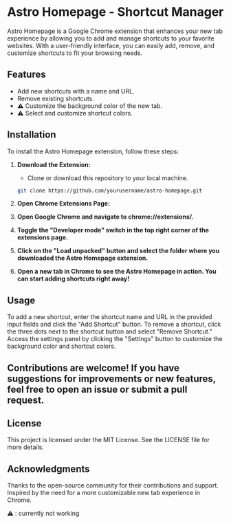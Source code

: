 # Astro Homepage - Shortcut Manager

Astro Homepage is a Google Chrome extension that enhances your new tab experience by allowing you to add and manage shortcuts to your favorite websites. With a user-friendly interface, you can easily add, remove, and customize shortcuts to fit your browsing needs.

## Features

- Add new shortcuts with a name and URL.
- Remove existing shortcuts.
- ⚠ Customize the background color of the new tab.
- ⚠ Select and customize shortcut colors.

## Installation

To install the Astro Homepage extension, follow these steps:

1. **Download the Extension:**
   - Clone or download this repository to your local machine.

   ```bash
   git clone https://github.com/yourusername/astro-homepage.git
2. **Open Chrome Extensions Page:**

3. **Open Google Chrome and navigate to chrome://extensions/.**

4. **Toggle the "Developer mode" switch in the top right corner of the extensions page.**

5. **Click on the "Load unpacked" button and select the folder where you downloaded the Astro Homepage extension.**

6. **Open a new tab in Chrome to see the Astro Homepage in action. You can start adding shortcuts right away!**

## Usage
To add a new shortcut, enter the shortcut name and URL in the provided input fields and click the "Add Shortcut" button.
To remove a shortcut, click the three dots next to the shortcut button and select "Remove Shortcut."
Access the settings panel by clicking the "Settings" button to customize the background color and shortcut colors.


## 
## Contributions are welcome! If you have suggestions for improvements or new features, feel free to open an issue or submit a pull request.



## License
This project is licensed under the MIT License. See the LICENSE file for more details.

## Acknowledgments
Thanks to the open-source community for their contributions and support.
Inspired by the need for a more customizable new tab experience in Chrome.

⚠ : currently not working
